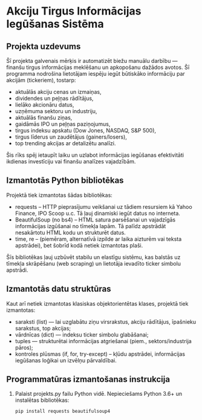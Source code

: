 # Akciju Tirgus Informācijas Iegūšanas Sistēma

## Projekta uzdevums

Šī projekta galvenais mērķis ir automatizēt biežu manuālu darbību — finanšu tirgus informācijas meklēšanu un apkopošanu dažādos avotos. Šī programma nodrošina lietotājam iespēju iegūt būtiskāko informāciju par akcijām (tickeriem), tostarp:

- aktuālās akciju cenas un izmaiņas,
- dividendes un peļņas rādītājus,
- lielāko akcionāru datus,
- uzņēmuma sektoru un industriju,
- aktuālās finanšu ziņas,
- gaidāmās IPO un peļņas paziņojumus,
- tirgus indeksu apskatu (Dow Jones, NASDAQ, S&P 500),
- tirgus līderus un zaudētājus (gainers/losers),
- top trending akcijas ar detalizētu analīzi.

Šis rīks spēj ietaupīt laiku un uzlabot informācijas iegūšanas efektivitāti ikdienas investīciju vai finanšu analīzes vajadzībām.

## Izmantotās Python bibliotēkas

Projektā tiek izmantotas šādas bibliotēkas:

- requests – HTTP pieprasījumu veikšanai uz tādiem resursiem kā Yahoo Finance, IPO Scoop u.c. Tā ļauj dinamiski iegūt datus no interneta.
- BeautifulSoup (no bs4) – HTML satura parsēšanai un vajadzīgās informācijas izgūšanai no tīmekļa lapām. Tā palīdz apstrādāt nesakārtotu HTML kodu un strukturēt datus.
- time, re – (piemēram, alternatīvā izpilde ar laika aizturēm vai teksta apstrādei), bet šobrīd kodā netiek izmantotas plaši.

Šīs bibliotēkas ļauj uzbūvēt stabilu un elastīgu sistēmu, kas balstās uz tīmekļa skrāpēšanu (web scraping) un lietotāja ievadīto ticker simbolu apstrādi.

## Izmantotās datu struktūras

Kaut arī netiek izmantotas klasiskas objektorientētas klases, projektā tiek izmantotas:

- saraksti (list) — lai uzglabātu ziņu virsrakstus, akciju rādītājus, īpašnieku sarakstus, top akcijas;
- vārdnīcas (dict) — indeksu ticker simbolu glabāšanai;
- tuples — strukturētai informācijas atgriešanai (piem., sektors/industrija pāros);
- kontroles plūsmas (if, for, try-except) – kļūdu apstrādei, informācijas iegūšanas loģikai un izvēlņu pārvaldībai.

## Programmatūras izmantošanas instrukcija

1. Palaist projekts.py failu Python vidē.
   Nepieciešams Python 3.6+ un instalētas bibliotēkas:
   ```bash
   pip install requests beautifulsoup4
